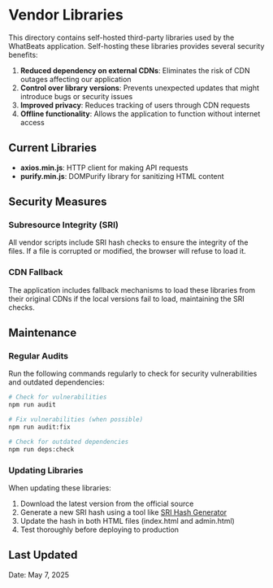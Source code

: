 # Vendor Libraries

This directory contains self-hosted third-party libraries used by the WhatBeats application. Self-hosting these libraries provides several security benefits:

1. **Reduced dependency on external CDNs**: Eliminates the risk of CDN outages affecting our application
2. **Control over library versions**: Prevents unexpected updates that might introduce bugs or security issues
3. **Improved privacy**: Reduces tracking of users through CDN requests
4. **Offline functionality**: Allows the application to function without internet access

## Current Libraries

- **axios.min.js**: HTTP client for making API requests
- **purify.min.js**: DOMPurify library for sanitizing HTML content

## Security Measures

### Subresource Integrity (SRI)

All vendor scripts include SRI hash checks to ensure the integrity of the files. If a file is corrupted or modified, the browser will refuse to load it.

### CDN Fallback

The application includes fallback mechanisms to load these libraries from their original CDNs if the local versions fail to load, maintaining the SRI checks.

## Maintenance

### Regular Audits

Run the following commands regularly to check for security vulnerabilities and outdated dependencies:

```bash
# Check for vulnerabilities
npm run audit

# Fix vulnerabilities (when possible)
npm run audit:fix

# Check for outdated dependencies
npm run deps:check
```

### Updating Libraries

When updating these libraries:

1. Download the latest version from the official source
2. Generate a new SRI hash using a tool like [SRI Hash Generator](https://www.srihash.org/)
3. Update the hash in both HTML files (index.html and admin.html)
4. Test thoroughly before deploying to production

## Last Updated

Date: May 7, 2025